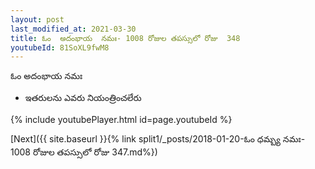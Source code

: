 ```yaml
---
layout: post
last_modified_at: 2021-03-30
title: ఓం  అదంభాయ  నమః- 1008 రోజుల తపస్సులో రోజు  348
youtubeId: 81SoXL9fwM8
---
```

 
 
ఓం  అదంభాయ  నమః  
 
 -  ఇతరులను ఎవరు నియంత్రించలేరు 
 
  
 
  
 
 
 
 
 
 


{% include youtubePlayer.html id=page.youtubeId %}
 
[Next]({{ site.baseurl }}{% link  split1/_posts/2018-01-20-ఓం ధమ్బ్య నమః- 1008 రోజుల తపస్సులో రోజు  347.md%})
 
